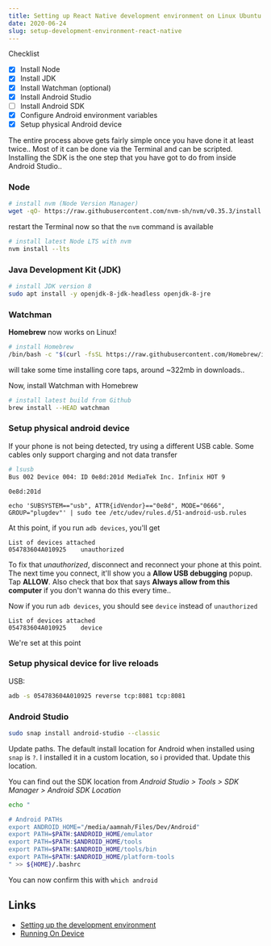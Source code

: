 ```yaml
---
title: Setting up React Native development environment on Linux Ubuntu 20.04
date: 2020-06-24
slug: setup-development-environment-react-native
---
```


Checklist

- [x] Install Node
- [x] Install JDK
- [x] Install Watchman (optional)
- [x] Install Android Studio
- [ ] Install Android SDK
- [x] Configure Android environment variables
- [x] Setup physical Android device

The entire process above gets fairly simple once you have done it at least twice.. Most of it can be done via the Terminal and can be scripted. Installing the SDK is the one step that you have got to do from inside Android Studio..

### Node

```bash
# install nvm (Node Version Manager)
wget -qO- https://raw.githubusercontent.com/nvm-sh/nvm/v0.35.3/install.sh | bash
```

restart the Terminal now so that the `nvm` command is available

```bash
# install latest Node LTS with nvm
nvm install --lts
```

### Java Development Kit (JDK)

```bash
# install JDK version 8
sudo apt install -y openjdk-8-jdk-headless openjdk-8-jre
```

### Watchman

**Homebrew** now works on Linux!

```bash
# install Homebrew
/bin/bash -c "$(curl -fsSL https://raw.githubusercontent.com/Homebrew/install/master/install.sh)"
```

will take some time installing core taps, around ~322mb in downloads..

Now, install Watchman with Homebrew

```bash
# install latest build from Github
brew install --HEAD watchman
```

### Setup physical android device

If your phone is not being detected, try using a different USB cable. Some cables only support charging and not data transfer

```bash
# lsusb
Bus 002 Device 004: ID 0e8d:201d MediaTek Inc. Infinix HOT 9
```

```
0e8d:201d
```

```
echo 'SUBSYSTEM=="usb", ATTR{idVendor}=="0e8d", MODE="0666", GROUP="plugdev"' | sudo tee /etc/udev/rules.d/51-android-usb.rules
```

At this point, if you run `adb devices`, you'll get

```
List of devices attached
054783604A010925	unauthorized
```

To fix that _unauthorized_, disconnect and reconnect your phone at this point. The next time you connect, it'll show you a **Allow USB debugging** popup. Tap **ALLOW**. Also check that box that says **Always allow from this computer** if you don't wanna do this every time..

Now if you run `adb devices`, you should see `device` instead of `unauthorized`

```
List of devices attached
054783604A010925	device
```

We're set at this point

### Setup physical device for live reloads

USB:

```bash
adb -s 054783604A010925 reverse tcp:8081 tcp:8081
```

### Android Studio

```bash
sudo snap install android-studio --classic
```

Update paths. The default install location for Android when installed using `snap` is `?`. I installed it in a custom location, so i provided that. Update this location.

You can find out the SDK location from _Android Studio > Tools > SDK Manager > Android SDK Location_

```bash
echo "

# Android PATHs
export ANDROID_HOME="/media/aamnah/Files/Dev/Android"
export PATH=$PATH:$ANDROID_HOME/emulator
export PATH=$PATH:$ANDROID_HOME/tools
export PATH=$PATH:$ANDROID_HOME/tools/bin
export PATH=$PATH:$ANDROID_HOME/platform-tools
" >> ${HOME}/.bashrc
```

You can now confirm this with `which android`

## Links

- [Setting up the development environment](https://reactnative.dev/docs/environment-setup)
- [Running On Device](https://reactnative.dev/docs/running-on-device)
